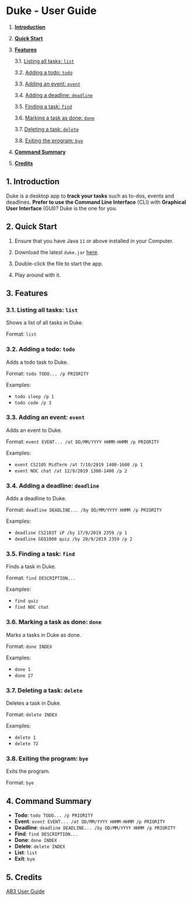 # Duke - User Guide

1. [**Introduction**](#1-introduction)

2. [**Quick Start**](#2-quick-start)

3. [**Features**](#3-features)

   3.1. [Listing all tasks: `list`](#31-listing-all-tasks-list)
   
   3.2. [Adding a todo: `todo`](#32-adding-a-todo-todo)
   
   3.3. [Adding an event: `event`](#33-adding-an-event-event)
   
   3.4. [Adding a deadline: `deadline`](#34-adding-a-deadline-deadline)
   
   3.5. [Finding a task: `find`](#35-finding-a-task-find)
   
   3.6. [Marking a task as done: `done`](#36-marking-a-task-as-done-done)
   
   3.7. [Deleting a task: `delete`](#37-deleting-a-task-delete)
   
   3.8. [Exiting the program: `bye`](#38-exiting-the-program-bye)
  
4. [**Command Summary**](#4-command-summary)

5. [**Credits**](#5-credits)

## 1. Introduction

Duke is a desktop app to **track your tasks** such as to-dos, events and deadlines. **Prefer to use the Command Line Interface** (CLI) with **Graphical User Interface** (GUI)? Duke is the one for you.

## 2. Quick Start

1. Ensure that you have Java `11` or above installed in your Computer.

2. Download the latest `duke.jar` [here](https://github.com/joloong/duke/releases/tag/A-Release).

3. Double-click the file to start the app.

4. Play around with it.

## 3. Features

### 3.1. Listing all tasks: `list`

Shows a list of all tasks in Duke.

Format: `list`

### 3.2. Adding a todo: `todo`

Adds a todo task to Duke.

Format: `todo TODO... /p PRIORITY`

Examples: 
* `todo sleep /p 1`
* `todo code /p 3`

### 3.3. Adding an event: `event`

Adds an event to Duke.

Format: `event EVENT... /at DD/MM/YYYY HHMM-HHMM /p PRIORITY`

Examples:
* `event CS2105 MidTerm /at 7/10/2019 1400-1600 /p 1`
* `event NOC chat /at 12/9/2019 1300-1400 /p 2`

### 3.4. Adding a deadline: `deadline`

Adds a deadline to Duke.

Format: `deadline DEADLINE... /by DD/MM/YYYY HHMM /p PRIORITY`

Examples:
* `deadline CS2103T iP /by 17/9/2019 2359 /p 1`
* `deadline GEQ1000 quiz /by 20/9/2019 2359 /p 2`

### 3.5. Finding a task: `find`

Finds a task in Duke.

Format: `find DESCRIPTION...`

Examples:
* `find quiz`
* `find NOC chat`

### 3.6. Marking a task as done: `done`

Marks a tasks in Duke as done.

Format: `done INDEX`

Examples:
* `done 1`
* `done 27`

### 3.7. Deleting a task: `delete`

Deletes a task in Duke.

Format: `delete INDEX`

Examples:
* `delete 1`
* `delete 72`

### 3.8. Exiting the program: `bye`

Exits the program.

Format: `bye`

## 4. Command Summary

* **Todo**: `todo TODO... /p PRIORITY`
* **Event**: `event EVENT... /at DD/MM/YYYY HHMM-HHMM /p PRIORITY`
* **Deadline**: `deadline DEADLINE... /by DD/MM/YYYY HHMM /p PRIORITY`
* **Find**: `find DESCRIPTION...`
* **Done**: `done INDEX`
* **Delete**: `delete INDEX`
* **List**: `list`
* **Exit**: `bye`

## 5. Credits
[AB3 User Guide](https://github.com/se-edu/addressbook-level3/blob/master/docs/UserGuide.adoc)
